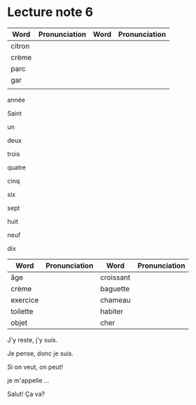 # Lecture note 6

| Word   | Pronunciation                                                | Word | Pronunciation |
| ------ | ------------------------------------------------------------ | ---- | ------------- |
| citron | <Pron word="citron" phonetic="" lang="fr-FR" :phonetic-only="true" :show-speaker="true"/> |      |               |
| crème  |                                                              |      |               |
| parc   |                                                              |      |               |
| gar    |                                                              |      |               |
|        |                                                              |      |               |

année

Saint



un

deux

trois

quatre

cinq

six

sept

huit

neuf

dix



| Word     | Pronunciation                                                | Word      | Pronunciation                                                |
| -------- | ------------------------------------------------------------ | --------- | ------------------------------------------------------------ |
| âge      | <Pron word="âge" phonetic="aʒ" lang="fr-FR" :phonetic-only="true" :show-speaker="true"/> | croissant | <Pron word="croissant" phonetic="krwasɑ̃" lang="fr-FR" :phonetic-only="true" :show-speaker="true"/> |
| crème    | <Pron word="crème" phonetic="krεm" lang="fr-FR" :phonetic-only="true" :show-speaker="true"/> | baguette  | <Pron word="baguette" phonetic="bagεt" lang="fr-FR" :phonetic-only="true" :show-speaker="true"/> |
| exercice | <Pron word="exercice" phonetic="εgzεrsis" lang="fr-FR" :phonetic-only="true" :show-speaker="true"/> | chameau   | <Pron word="chameau" phonetic="∫amo" lang="fr-FR" :phonetic-only="true" :show-speaker="true"/> |
| toilette | <Pron word="toilette" phonetic="twalεt" lang="fr-FR" :phonetic-only="true" :show-speaker="true"/> | habiter   | <Pron word="habiter" phonetic="abite" lang="fr-FR" :phonetic-only="true" :show-speaker="true"/> |
| objet    | <Pron word="objet" phonetic="ɔbʒε" lang="fr-FR" :phonetic-only="true" :show-speaker="true"/> | cher      | <Pron word="cher" phonetic="∫εr" lang="fr-FR" :phonetic-only="true" :show-speaker="true"/> |

J'y reste, j'y suis.

Je pense, donc je suis.

Si on veut, on peut!

je m'appelle ...

Salut! Ça va?